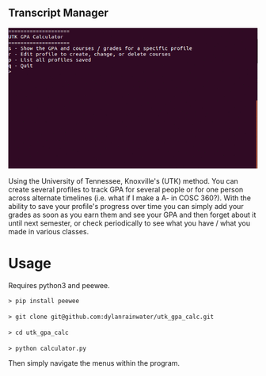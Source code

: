 **Transcript Manager**
---------
![GIF of usage](media/demo.gif)

Using the University of Tennessee, Knoxville's (UTK) method. You can create several profiles to track GPA for several people or for one person across alternate timelines (i.e. what if I make a A- in COSC 360?). With the ability to save your profile's progress over time you can simply add your grades as soon as you earn them and see your GPA and then forget about it until next semester, or check periodically to see what you have / what you made in various classes.

# Usage
Requires python3 and peewee.

	> pip install peewee

	> git clone git@github.com:dylanrainwater/utk_gpa_calc.git

	> cd utk_gpa_calc

	> python calculator.py

Then simply navigate the menus within the program.
